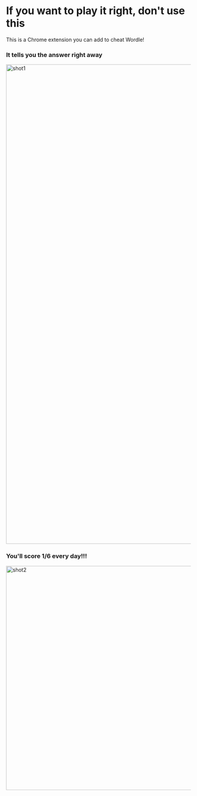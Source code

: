 # If you want to play it right, don't use this

This is a Chrome extension you can add to cheat Wordle!

### It tells you the answer right away
<img width="1305" alt="shot1" src="https://user-images.githubusercontent.com/46629248/151681031-64553f29-4f35-4a43-8ec0-ffd5c6d1b9f0.png">

### You'll score 1/6 every day!!!
<img width="610" alt="shot2" src="https://user-images.githubusercontent.com/46629248/151681033-224b926a-ce16-4613-aed7-1adc7b970f13.png">
